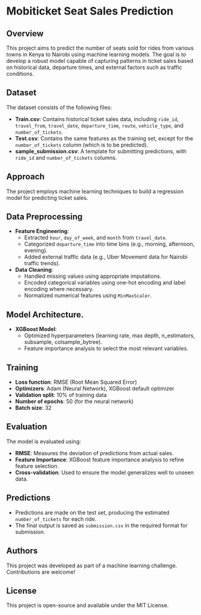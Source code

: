 # Mobiticket Seat Sales Prediction

## Overview
This project aims to predict the number of seats sold for rides from various towns in Kenya to Nairobi using machine learning models. The goal is to develop a robust model capable of capturing patterns in ticket sales based on historical data, departure times, and external factors such as traffic conditions.

## Dataset
The dataset consists of the following files:
- **Train.csv**: Contains historical ticket sales data, including `ride_id`, `travel_from`, `travel_date`, `departure_time`, `route`, `vehicle_type`, and `number_of_tickets`.
- **Test.csv**: Contains the same features as the training set, except for the `number_of_tickets` column (which is to be predicted).
- **sample_submission.csv**: A template for submitting predictions, with `ride_id` and `number_of_tickets` columns.

## Approach
The project employs machine learning techniques to build a regression model for predicting ticket sales.

## Data Preprocessing
- **Feature Engineering**:
  - Extracted `hour`, `day_of_week`, and `month` from `travel_date`.
  - Categorized `departure_time` into time bins (e.g., morning, afternoon, evening).
  - Added external traffic data (e.g., Uber Movement data for Nairobi traffic trends).
- **Data Cleaning**:
  - Handled missing values using appropriate imputations.
  - Encoded categorical variables using one-hot encoding and label encoding where necessary.
  - Normalized numerical features using `MinMaxScaler`.

## Model Architecture.
- **XGBoost Model**:
   - Optimized hyperparameters (learning rate, max depth, n_estimators, subsample, colsample_bytree).
   - Feature importance analysis to select the most relevant variables.

## Training
- **Loss function**: RMSE (Root Mean Squared Error)
- **Optimizers**: Adam (Neural Network), XGBoost default optimizer
- **Validation split**: 10% of training data
- **Number of epochs**: 50 (for the neural network)
- **Batch size**: 32

## Evaluation
The model is evaluated using:
- **RMSE**: Measures the deviation of predictions from actual sales.
- **Feature Importance**: XGBoost feature importance analysis to refine feature selection.
- **Cross-validation**: Used to ensure the model generalizes well to unseen data.

## Predictions
- Predictions are made on the test set, producing the estimated `number_of_tickets` for each ride.
- The final output is saved as `submission.csv` in the required format for submission.

## Authors
This project was developed as part of a machine learning challenge. Contributions are welcome!

## License
This project is open-source and available under the MIT License.
